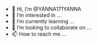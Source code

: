 - 👋 Hi, I’m @YANNA171YANNA
- 👀 I’m interested in ...
- 🌱 I’m currently learning ...
- 💞️ I’m looking to collaborate on ...
- 📫 How to reach me ...

<!---
YANNA171YANNA/YANNA171YANNA is a ✨ special ✨ repository because its `README.md` (this file) appears on your GitHub profile.
You can click the Preview link to take a look at your changes.
--->
